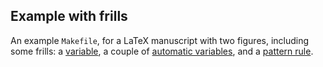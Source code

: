 ## Example with frills

An example `Makefile`, for a LaTeX
manuscript with two figures, including some frills:
a [variable](http://www.gnu.org/software/make/manual/make.html#Using-Variables),
a couple of
[automatic variables](http://www.gnu.org/software/make/manual/make.html#Automatic-Variables),
and a [pattern rule](http://www.gnu.org/software/make/manual/make.html#Pattern-Rules).
